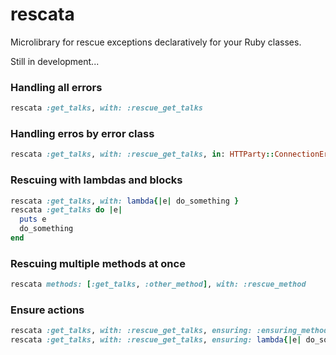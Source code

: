 # rescata
Microlibrary for rescue exceptions declaratively for your Ruby classes.

Still in development...

### Handling all errors

```ruby
rescata :get_talks, with: :rescue_get_talks
```

### Handling erros by error class

```ruby
rescata :get_talks, with: :rescue_get_talks, in: HTTParty::ConnectionError
```

### Rescuing with lambdas and blocks

```ruby
rescata :get_talks, with: lambda{|e| do_something }
rescata :get_talks do |e|
  puts e
  do_something
end
```

### Rescuing multiple methods at once

```ruby
rescata methods: [:get_talks, :other_method], with: :rescue_method
```

### Ensure actions

```ruby
rescata :get_talks, with: :rescue_get_talks, ensuring: :ensuring_method
rescata :get_talks, with: :rescue_get_talks, ensuring: lambda{|e| do_something }
```